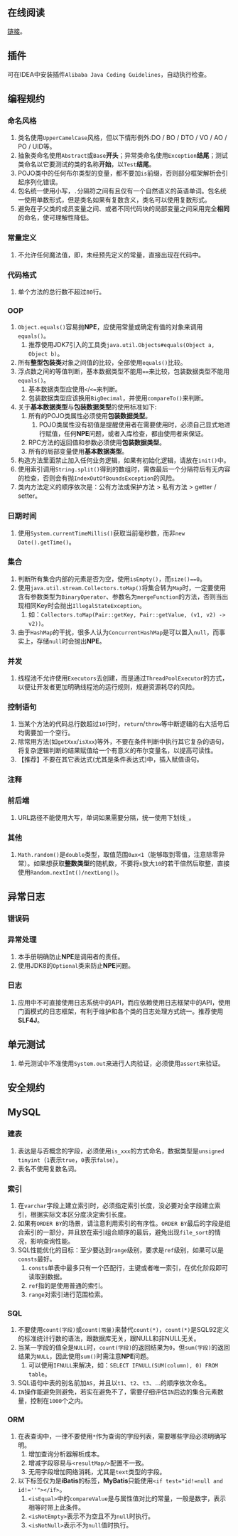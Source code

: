 ## 在线阅读

[链接](https://developer.aliyun.com/topic/java20)。



## 插件

可在IDEA中安装插件`Alibaba Java Coding Guidelines`，自动执行检查。



## 编程规约

### 命名风格

1. 类名使用`UpperCamelCase`风格，但以下情形例外:DO / BO / DTO / VO / AO / PO / UID等。
2. 抽象类命名使用`Abstract`或`Base`**开头**；异常类命名使用`Exception`**结尾**；测试类命名以它要测试的类的名称**开始**，以`Test`**结尾**。
3. POJO类中的任何布尔类型的变量，都不要加`is`前缀，否则部分框架解析会引起序列化错误。
4. 包名统一使用小写，`.`分隔符之间有且仅有一个自然语义的英语单词。包名统一使用单数形式，但是类名如果有复数含义，类名可以使用复数形式。
5. 避免在子父类的成员变量之间、或者不同代码块的局部变量之间采用完全**相同**的命名，使可理解性降低。

### 常量定义

1. 不允许任何魔法值，即，未经预先定义的常量，直接出现在代码中。

### 代码格式

1. 单个方法的总行数不超过`80`行。

### OOP

1. `Object.equals()`容易抛**NPE**，应使用常量或确定有值的对象来调用`equals()`。
   1. 推荐使用JDK7引入的工具类`java.util.Objects#equals(Object a, Object b)`。
2. 所有**整型包装类**对象之间值的比较，全部使用`equals()`比较。
3. 浮点数之间的等值判断，基本数据类型不能用`==`来比较，包装数据类型不能用`equals()`。
   1. 基本数据类型应使用`<`/`<=`来判断。
   2. 包装数据类型应该换用`BigDecimal`，并使用`compareTo()`来判断。
4. 关于**基本数据类型**与**包装数据类型**的使用标准如下:
   1. 所有的POJO类属性必须使用**包装数据类型**。
      1. POJO类属性没有初值是提醒使用者在需要使用时，必须自己显式地进行赋值，任何**NPE**问题，或者入库检查，都由使用者来保证。
   2. RPC方法的返回值和参数必须使用**包装数据类型**。
   3. 所有的局部变量使用**基本数据类型**。
5. 构造方法里面禁止加入任何业务逻辑，如果有初始化逻辑，请放在`init()`中。
6. 使用索引调用`String.split()`得到的数组时，需做最后一个分隔符后有无内容的检查，否则会有抛`IndexOutOfBoundsException`的风险。
7. 类内方法定义的顺序依次是：公有方法或保护方法 > 私有方法 > getter / setter。

### 日期时间

1. 使用`System.currentTimeMillis()`获取当前毫秒数，而非`new Date().getTime()`。

### 集合

1. 判断所有集合内部的元素是否为空，使用`isEmpty()`，而`size()==0`。
2. 使用`java.util.stream.Collectors.toMap()`将集合转为`Map`时，一定要使用含有参数类型为`BinaryOperator`、参数名为`mergeFunction`的方法，否则当出现相同Key时会抛出`IllegalStateException`。
   1. 如：`Collectors.toMap(Pair::getKey, Pair::getValue, (v1, v2) -> v2))`。
3. 由于`HashMap`的干扰，很多人认为`ConcurrentHashMap`是可以置入`null`，而事实上，存储`null`时会抛出**NPE**。

### 并发

1. 线程池不允许使用`Executors`去创建，而是通过`ThreadPoolExecutor`的方式，以便让开发者更加明确线程池的运行规则，规避资源耗尽的风险。

### 控制语句

1. 当某个方法的代码总行数超过`10`行时，`return`/`throw`等中断逻辑的右大括号后均需要加一个空行。
2. 除常用方法(如`getXxx`/`isXxx`)等外，不要在条件判断中执行其它复杂的语句，将复杂逻辑判断的结果赋值给一个有意义的布尔变量名，以提高可读性。
3. 【推荐】不要在其它表达式(尤其是条件表达式)中，插入赋值语句。

### 注释

### 前后端

1. URL路径不能使用大写，单词如果需要分隔，统一使用下划线`_`。

### 其他

1. `Math.random()`是`double`类型，取值范围`0≤x<1`（能够取到零值，注意除零异常）。如果想获取**整数类型**的随机数，不要将`x`放大`10`的若干倍然后取整，直接使用`Random.nextInt()/nextLong()`。



## 异常日志

### 错误码

### 异常处理

1. 本手册明确防止**NPE**是调用者的责任。
2. 使用JDK8的`Optional`类来防止**NPE**问题。

### 日志

1. 应用中不可直接使用日志系统中的API，而应依赖使用日志框架中的API，使用门面模式的日志框架，有利于维护和各个类的日志处理方式统一。推荐使用**SLF4J**。



## 单元测试

1. 单元测试中不准使用`System.out`来进行人肉验证，必须使用`assert`来验证。



## 安全规约



## MySQL

### 建表

1. 表达是与否概念的字段，必须使用`is_xxx`的方式命名，数据类型是`unsigned tinyint`（`1`表示`true`，`0`表示`false`）。
2. 表名不使用复数名词。

### 索引

1. 在`varchar`字段上建立索引时，必须指定索引长度，没必要对全字段建立索引，根据实际文本区分度决定索引长度。
2. 如果有`ORDER BY`的场景，请注意利用索引的有序性。`ORDER BY`最后的字段是组合索引的一部分，并且放在索引组合顺序的最后，避免出现`file_sort`的情况，影响查询性能。
3. SQL性能优化的目标：至少要达到`range`级别，要求是`ref`级别，如果可以是`consts`最好。
   1. `consts`单表中最多只有一个匹配行，主键或者唯一索引，在优化阶段即可读取到数据。
   2. `ref`指的是使用普通的索引。
   3. `range`对索引进行范围检索。

### SQL

1. 不要使用`count(字段)`或`count(常量)`来替代`count(*)`，`count(*)`是SQL92定义的标准统计行数的语法，跟数据库无关，跟NULL和非NULL无关。
2. 当某一字段的值全是`NULL`时，`count(字段)`的返回结果为`0`，但`sum(字段)`的返回结果为`NULL`，因此使用`sum()`时需注意**NPE**问题。
   1. 可以使用`IFNULL`来解决，如：`SELECT IFNULL(SUM(column), 0) FROM table`。
3. SQL语句中表的别名前加`AS`，并且以`t1`、`t2`、`t3`、...的顺序依次命名。
4. `IN`操作能避免则避免，若实在避免不了，需要仔细评估`IN`后边的集合元素数量，控制在`1000`个之内。

### ORM

1. 在表查询中，一律不要使用`*`作为查询的字段列表，需要哪些字段必须明确写明。
   1. 增加查询分析器解析成本。
   2. 增减字段容易与`<resultMap/>`配置不一致。
   3. 无用字段增加网络消耗，尤其是`text`类型的字段。
2. 以下标签仅为是**iBatis**的标签，**MyBatis**只能使用`<if test="id!=null and id!=''"></if>`。
   1. `<isEqual>`中的`compareValue`是与属性值对比的常量，一般是数字，表示相等时带上此条件。
   2. `<isNotEmpty>`表示不为空且不为`null`时执行。
   3. `<isNotNull>`表示不为`null`值时执行。

